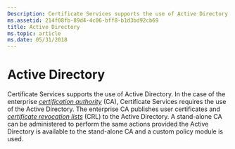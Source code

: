 ```yaml
---
Description: Certificate Services supports the use of Active Directory.
ms.assetid: 214f08fb-89d4-4c06-bff8-b1d3bd92cb69
title: Active Directory
ms.topic: article
ms.date: 05/31/2018
---
```


# Active Directory

Certificate Services supports the use of Active Directory. In the case of the enterprise [*certification authority*](https://msdn.microsoft.com/en-us/library/ms721572(v=VS.85).aspx) (CA), Certificate Services requires the use of the Active Directory. The enterprise CA publishes user certificates and [*certificate revocation lists*](https://msdn.microsoft.com/en-us/library/ms721572(v=VS.85).aspx) (CRL) to the Active Directory. A stand-alone CA can be administered to perform the same actions provided the Active Directory is available to the stand-alone CA and a custom policy module is used.

 

 



